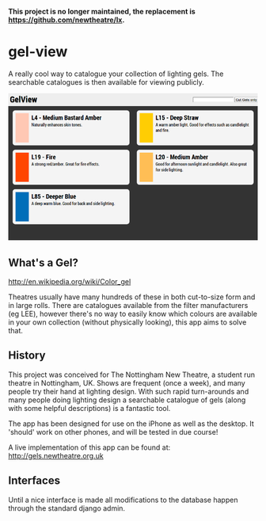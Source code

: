 **This project is no longer maintained, the replacement is https://github.com/newtheatre/lx.**

gel-view
========

A really cool way to catalogue your collection of lighting gels. The searchable catalogues is then available for viewing publicly.

![Screenshot](https://github.com/fullaf/gel-view/raw/master/screenshot.png)

What's a Gel?
-------------
http://en.wikipedia.org/wiki/Color_gel

Theatres usually have many hundreds of these in both cut-to-size form and in large rolls. There are catalogues available from the filter manufacturers (eg LEE), however there's no way to easily know which colours are available in your own collection (without physically looking), this app aims to solve that.

History
-------
This project was conceived for The Nottingham New Theatre, a student run theatre in Nottingham, UK. Shows are frequent (once a week), and many people try their hand at lighting design. With such rapid turn-arounds and many people doing lighting design a searchable catalogue of gels (along with some helpful descriptions) is a fantastic tool.

The app has been designed for use on the iPhone as well as the desktop. It 'should' work on other phones, and will be tested in due course!

A live implementation of this app can be found at: http://gels.newtheatre.org.uk

Interfaces
----------
Until a nice interface is made all modifications to the database happen through the standard django admin.
